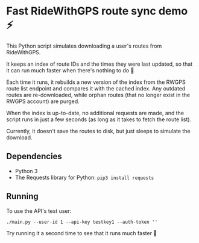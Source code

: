 # Fast RideWithGPS route sync demo ⚡️

This Python script simulates downloading a user's routes from RideWithGPS.

It keeps an index of route IDs and the times they were last updated, so that it can run much
faster when there's nothing to do 🙂

Each time it runs, it rebuilds a new version of the index from the RWGPS route list endpoint and
compares it with the cached index.  Any outdated routes are re-downloaded, while orphan routes (that no longer exist in the RWGPS account) are purged.

When the index is up-to-date, no additional requests are made, and the script runs in just a few
seconds (as long as it takes to fetch the route list).

Currently, it doesn't save the routes to disk, but just sleeps to simulate the download.

## Dependencies

* Python 3
* The Requests library for Python: `pip3 install requests`

## Running

To use the API's test user:

```
./main.py --user-id 1 --api-key testkey1 --auth-token ''
```

Try running it a second time to see that it runs much faster 🙂

